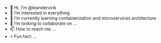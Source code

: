- 👋 Hi, I’m @leandervink
- 👀 I’m interested in everything
- 🌱 I’m currently learning containerization and microservices architecture
- 💞️ I’m looking to collaborate on ...
- 📫 How to reach me ...
- ⚡ Fun fact: ...

<!---
leandervink/leandervink is a ✨ special ✨ repository because its `README.md` (this file) appears on your GitHub profile.
You can click the Preview link to take a look at your changes.
--->
